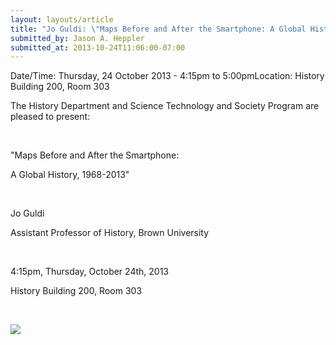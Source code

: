 ```yaml
---
layout: layouts/article
title: "Jo Guldi: \"Maps Before and After the Smartphone: A Global History, 1968-2013\""
submitted_by: Jason A. Heppler
submitted_at: 2013-10-24T11:06:00-07:00
---
```



Date/Time: Thursday, 24 October 2013 - 4:15pm to 5:00pmLocation: History Building 200, Room 303 

The History Department and Science Technology and Society Program are pleased to present:


 


"Maps Before and After the Smartphone:


A Global History, 1968-2013"


 


Jo Guldi


Assistant Professor of History, Brown University


 


4:15pm, Thursday, October 24th, 2013


History Building 200, Room 303


 


 

![](https://digitalhumanities.stanford.edu/sites/g/files/sbiybj8071/f/events/image002.jpg) 


